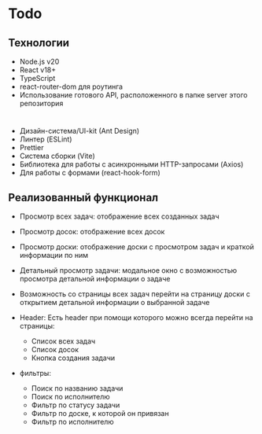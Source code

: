# Todo

## Технологии

- Node.js v20
- React v18+
- TypeScript
- react-router-dom для роутинга
- Использование готового API, расположенного в папке server этого репозитория
#
- Дизайн-система/UI-kit (Ant Design)
- Линтер (ESLint)
- Prettier
- Система сборки (Vite)
- Библиотека для работы с асинхронными HTTP-запросами (Axios)
- Для работы с формами (react-hook-form)

## Реализованный функционал

- Просмотр всех задач: отображение всех созданных задач
- Просмотр досок:  отображение всех досок
- Просмотр доски: отображение доски с просмотром задач и краткой информации по ним
- Детальный просмотр задачи: модальное окно с возможностью просмотра детальной информации о задаче
- Возможность со страницы всех задач перейти на страницу доски с открытием детальной информации о выбранной задаче

- Header: Есть header при помощи которого можно всегда перейти на страницы:
  - Список всех задач
  - Список досок
  - Кнопка создания задачи

- фильтры:
  - Поиск по названию задачи
  - Поиск по исполнителю
  - Фильтр по статусу задачи
  - Фильтр по доске, к которой он привязан
  - Фильтр по исполнителю
